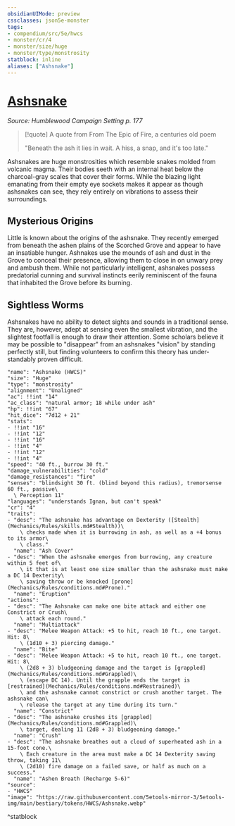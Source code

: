 ```yaml
---
obsidianUIMode: preview
cssclasses: json5e-monster
tags:
- compendium/src/5e/hwcs
- monster/cr/4
- monster/size/huge
- monster/type/monstrosity
statblock: inline
aliases: ["Ashsnake"]
---
```

# [Ashsnake](Mechanics\bestiary\monstrosity/ashsnake-hwcs.md)
*Source: Humblewood Campaign Setting p. 177*  

> [!quote] A quote from From The Epic of Fire, a centuries old poem  
> 
> "Beneath the ash it lies in wait. A hiss, a snap, and it's too late."

Ashsnakes are huge monstrosities which resemble snakes molded from volcanic magma. Their bodies seeth with an internal heat below the charcoal-gray scales that cover their forms. While the blazing light emanating from their empty eye sockets makes it appear as though ashsnakes can see, they rely entirely on vibrations to assess their surroundings.

## Mysterious Origins

Little is known about the origins of the ashsnake. They recently emerged from beneath the ashen plains of the Scorched Grove and appear to have an insatiable hunger. Ashnakes use the mounds of ash and dust in the Grove to conceal their presence, allowing them to close in on unwary prey and ambush them. While not particularly intelligent, ashsnakes possess predatorial cunning and survival instincts eerily reminiscent of the fauna that inhabited the Grove before its burning.

## Sightless Worms

Ashsnakes have no ability to detect sights and sounds in a traditional sense. They are, however, adept at sensing even the smallest vibration, and the slightest footfall is enough to draw their attention. Some scholars believe it may be possible to "disappear" from an ashsnakes "vision" by standing perfectly still, but finding volunteers to confirm this theory has under-standably proven difficult.

```statblock
"name": "Ashsnake (HWCS)"
"size": "Huge"
"type": "monstrosity"
"alignment": "Unaligned"
"ac": !!int "14"
"ac_class": "natural armor; 18 while under ash"
"hp": !!int "67"
"hit_dice": "7d12 + 21"
"stats":
- !!int "16"
- !!int "12"
- !!int "16"
- !!int "4"
- !!int "12"
- !!int "4"
"speed": "40 ft., burrow 30 ft."
"damage_vulnerabilities": "cold"
"damage_resistances": "fire"
"senses": "blindsight 30 ft. (blind beyond this radius), tremorsense 60 ft., passive\
  \ Perception 11"
"languages": "understands Ignan, but can't speak"
"cr": "4"
"traits":
- "desc": "The ashsnake has advantage on Dexterity ([Stealth](Mechanics/Rules/skills.md#Stealth))\
    \ checks made when it is burrowing in ash, as well as a +4 bonus to its armor\
    \ class."
  "name": "Ash Cover"
- "desc": "When the ashsnake emerges from burrowing, any creature within 5 feet of\
    \ it that is at least one size smaller than the ashsnake must make a DC 14 Dexterity\
    \ saving throw or be knocked [prone](Mechanics/Rules/conditions.md#Prone)."
  "name": "Eruption"
"actions":
- "desc": "The Ashsnake can make one bite attack and either one Constrict or Crush\
    \ attack each round."
  "name": "Multiattack"
- "desc": "Melee Weapon Attack: +5 to hit, reach 10 ft., one target. Hit: 8\
    \ (1d10 + 3) piercing damage."
  "name": "Bite"
- "desc": "Melee Weapon Attack: +5 to hit, reach 10 ft., one target. Hit: 8\
    \ (2d8 + 3) bludgeoning damage and the target is [grappled](Mechanics/Rules/conditions.md#Grappled)\
    \ (escape DC 14). Until the grapple ends the target is [restrained](Mechanics/Rules/conditions.md#Restrained)\
    \ and the ashsnake cannot constrict or crush another target. The ashsnake can\
    \ release the target at any time during its turn."
  "name": "Constrict"
- "desc": "The ashsnake crushes its [grappled](Mechanics/Rules/conditions.md#Grappled)\
    \ target, dealing 11 (2d8 + 3) bludgeoning damage."
  "name": "Crush"
- "desc": "The ashsnake breathes out a cloud of superheated ash in a 15-foot cone.\
    \ Each creature in the area must make a DC 14 Dexterity saving throw, taking 11\
    \ (2d10) fire damage on a failed save, or half as much on a success."
  "name": "Ashen Breath (Recharge 5-6)"
"source":
- "HWCS"
"image": "https://raw.githubusercontent.com/5etools-mirror-3/5etools-img/main/bestiary/tokens/HWCS/Ashsnake.webp"
```
^statblock